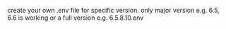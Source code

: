 create your own .env file for specific version.
only major version e.g. 6.5, 6.6 is working or a full version e.g. 6.5.8.10.env
